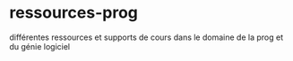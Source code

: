 ressources-prog
===============

différentes ressources et supports de cours dans le domaine de la prog et du génie logiciel